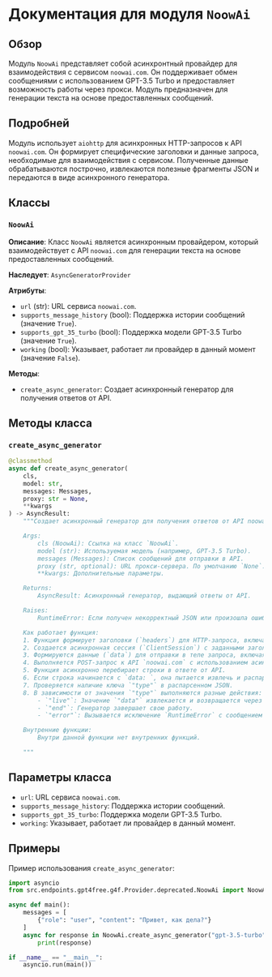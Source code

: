 # Документация для модуля `NoowAi`

## Обзор

Модуль `NoowAi` представляет собой асинхронтный провайдер для взаимодействия с сервисом `noowai.com`. Он поддерживает обмен сообщениями с использованием GPT-3.5 Turbo и предоставляет возможность работы через прокси. Модуль предназначен для генерации текста на основе предоставленных сообщений.

## Подробней

Модуль использует `aiohttp` для асинхронных HTTP-запросов к API `noowai.com`. Он формирует специфические заголовки и данные запроса, необходимые для взаимодействия с сервисом. Полученные данные обрабатываются построчно, извлекаются полезные фрагменты JSON и передаются в виде асинхронного генератора.

## Классы

### `NoowAi`

**Описание**: Класс `NoowAi` является асинхронным провайдером, который взаимодействует с API `noowai.com` для генерации текста на основе предоставленных сообщений.

**Наследует**: `AsyncGeneratorProvider`

**Атрибуты**:
- `url` (str): URL сервиса `noowai.com`.
- `supports_message_history` (bool): Поддержка истории сообщений (значение `True`).
- `supports_gpt_35_turbo` (bool): Поддержка модели GPT-3.5 Turbo (значение `True`).
- `working` (bool): Указывает, работает ли провайдер в данный момент (значение `False`).

**Методы**:
- `create_async_generator`: Создает асинхронный генератор для получения ответов от API.

## Методы класса

### `create_async_generator`

```python
@classmethod
async def create_async_generator(
    cls,
    model: str,
    messages: Messages,
    proxy: str = None,
    **kwargs
) -> AsyncResult:
    """Создает асинхронный генератор для получения ответов от API noowai.com.

    Args:
        cls (NoowAi): Ссылка на класс `NoowAi`.
        model (str): Используемая модель (например, GPT-3.5 Turbo).
        messages (Messages): Список сообщений для отправки в API.
        proxy (str, optional): URL прокси-сервера. По умолчанию `None`.
        **kwargs: Дополнительные параметры.

    Returns:
        AsyncResult: Асинхронный генератор, выдающий ответы от API.

    Raises:
        RuntimeError: Если получен некорректный JSON или произошла ошибка при обработке ответа от API.

    Как работает функция:
    1. Функция формирует заголовки (`headers`) для HTTP-запроса, включая User-Agent, Accept и другие необходимые параметры.
    2. Создается асинхронная сессия (`ClientSession`) с заданными заголовками. Если указан `proxy`, он также используется.
    3. Формируются данные (`data`) для отправки в теле запроса, включая ID бота, ID сессии, сообщения и другие параметры.
    4. Выполняется POST-запрос к API `noowai.com` с использованием асинхронной сессии.
    5. Функция асинхронно перебирает строки в ответе от API.
    6. Если строка начинается с `data: `, она пытается извлечь и распарсить JSON из этой строки.
    7. Проверяется наличие ключа `"type"` в распарсенном JSON.
    8. В зависимости от значения `"type"` выполняются разные действия:
        - `"live"`: Значение `"data"` извлекается и возвращается через генератор.
        - `"end"`: Генератор завершает свою работу.
        - `"error"`: Вызывается исключение `RuntimeError` с сообщением об ошибке.

    Внутренние функции:
        Внутри данной функции нет внутренних функций.

    """
```

## Параметры класса

- `url`: URL сервиса `noowai.com`.
- `supports_message_history`: Поддержка истории сообщений.
- `supports_gpt_35_turbo`: Поддержка модели GPT-3.5 Turbo.
- `working`: Указывает, работает ли провайдер в данный момент.

## Примеры

Пример использования `create_async_generator`:

```python
import asyncio
from src.endpoints.gpt4free.g4f.Provider.deprecated.NoowAi import NoowAi

async def main():
    messages = [
        {"role": "user", "content": "Привет, как дела?"}
    ]
    async for response in NoowAi.create_async_generator("gpt-3.5-turbo", messages):
        print(response)

if __name__ == "__main__":
    asyncio.run(main())